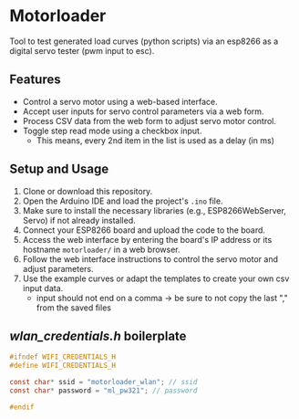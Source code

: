 # Motorloader

Tool to test generated load curves (python scripts) via an esp8266 as a digital servo tester (pwm input to esc).

## Features

- Control a servo motor using a web-based interface.
- Accept user inputs for servo control parameters via a web form.
- Process CSV data from the web form to adjust servo motor control.
- Toggle step read mode using a checkbox input.
    - This means, every 2nd item in the list is used as a delay (in ms)

## Setup and Usage

1. Clone or download this repository.
2. Open the Arduino IDE and load the project's `.ino` file.
3. Make sure to install the necessary libraries (e.g., ESP8266WebServer, Servo) if not already installed.
4. Connect your ESP8266 board and upload the code to the board.
5. Access the web interface by entering the board's IP address or its hostname `motorloader/` in a web browser.
6. Follow the web interface instructions to control the servo motor and adjust parameters.
7. Use the example curves or adapt the templates to create your own csv input data.
    - input should not end on a comma -> be sure to not copy the last "," from the saved files

## _wlan_credentials.h_ boilerplate

```c
#ifndef WIFI_CREDENTIALS_H
#define WIFI_CREDENTIALS_H

const char* ssid = "motorloader_wlan"; // ssid
const char* password = "ml_pw321"; // password

#endif
```